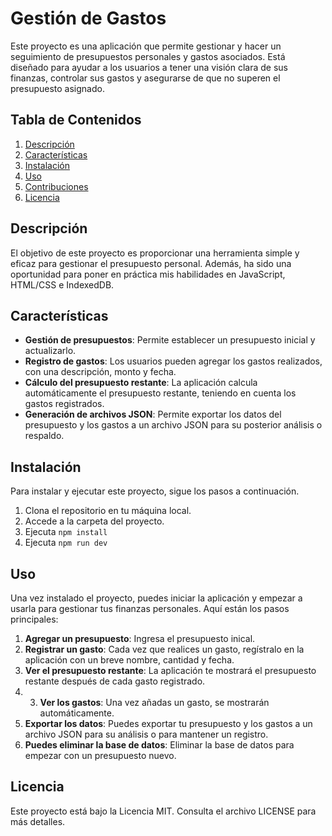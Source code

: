 # Gestión de Gastos

Este proyecto es una aplicación que permite gestionar y hacer un seguimiento de presupuestos personales y gastos asociados. Está diseñado para ayudar a los usuarios a tener una visión clara de sus finanzas, controlar sus gastos y asegurarse de que no superen el presupuesto asignado.

## Tabla de Contenidos
1. [Descripción](#descripción)
2. [Características](#características)
3. [Instalación](#instalación)
4. [Uso](#uso)
5. [Contribuciones](#contribuciones)
6. [Licencia](#licencia)

## Descripción

El objetivo de este proyecto es proporcionar una herramienta simple y eficaz para gestionar el presupuesto personal. Además, ha sido una oportunidad para poner en práctica mis habilidades en JavaScript, HTML/CSS e IndexedDB.

## Características

- **Gestión de presupuestos**: Permite establecer un presupuesto inicial y actualizarlo.
- **Registro de gastos**: Los usuarios pueden agregar los gastos realizados, con una descripción, monto y fecha.
- **Cálculo del presupuesto restante**: La aplicación calcula automáticamente el presupuesto restante, teniendo en cuenta los gastos registrados.
- **Generación de archivos JSON**: Permite exportar los datos del presupuesto y los gastos a un archivo JSON para su posterior análisis o respaldo.

## Instalación

Para instalar y ejecutar este proyecto, sigue los pasos a continuación.

1. Clona el repositorio en tu máquina local.
2. Accede a la carpeta del proyecto.
3. Ejecuta `npm install`
4. Ejecuta `npm run dev`

## Uso

Una vez instalado el proyecto, puedes iniciar la aplicación y empezar a usarla para gestionar tus finanzas personales. Aquí están los pasos principales:

1. **Agregar un presupuesto**: Ingresa el presupuesto inical.
2. **Registrar un gasto**: Cada vez que realices un gasto, regístralo en la aplicación con un breve nombre, cantidad y fecha.
3. **Ver el presupuesto restante**: La aplicación te mostrará el presupuesto restante después de cada gasto registrado.
4. 3. **Ver los gastos**: Una vez añadas un gasto, se mostrarán automáticamente.
5. **Exportar los datos**: Puedes exportar tu presupuesto y los gastos a un archivo JSON para su análisis o para mantener un registro.
6. **Puedes eliminar la base de datos**: Eliminar la base de datos para empezar con un presupuesto nuevo.

## Licencia

Este proyecto está bajo la Licencia MIT. Consulta el archivo LICENSE para más detalles.
